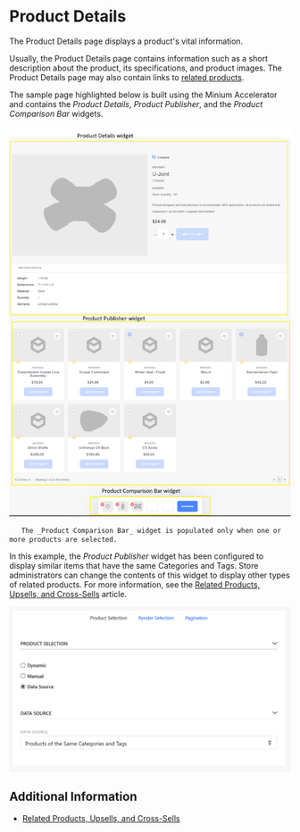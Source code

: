 # Product Details

The Product Details page displays a product's vital information.

Usually, the Product Details page contains information such as a short description about the product, its specifications, and product images. The Product Details page may also contain links to [related products](../../managing-a-catalog/creating-and-managing-products/related-products-up-sells-and-cross-sells.md).

The sample page highlighted below is built using the Minium Accelerator and contains the _Product Details_, _Product Publisher_, and the _Product Comparison Bar_ widgets.

![Product Details widget](./product-details/images/01.png)

```note::
   The _Product Comparison Bar_ widget is populated only when one or more products are selected.
```

In this example, the _Product Publisher_ widget has been configured to display similar items that have the same Categories and Tags. Store administrators can change the contents of this widget to display other types of related products. For more information, see the [Related Products, Upsells, and Cross-Sells](../../managing-a-catalog/creating-and-managing-products/related-products-up-sells-and-cross-sells.md) article.

![Product Publisher configuration](./product-details/images/02.png)

## Additional Information

* [Related Products, Upsells, and Cross-Sells](../../managing-a-catalog/creating-and-managing-products/related-products-up-sells-and-cross-sells.md)
